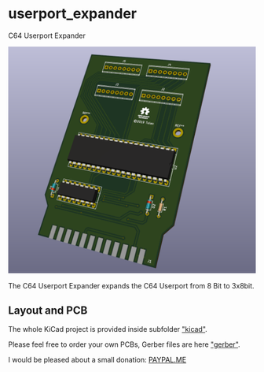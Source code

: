 # userport_expander
C64 Userport Expander

![3d Picture](images/userport_expander.png)

The C64 Userport Expander expands the C64 Userport from 8 Bit to 3x8bit.

## Layout and PCB
The whole KiCad project is provided inside subfolder ["kicad"](./kicad).

Please feel free to order your own PCBs, Gerber files are here ["gerber"](./kicad/gerber).

I would be pleased about a small donation: [PAYPAL.ME](https://www.paypal.me/RobertGrasboeck)
